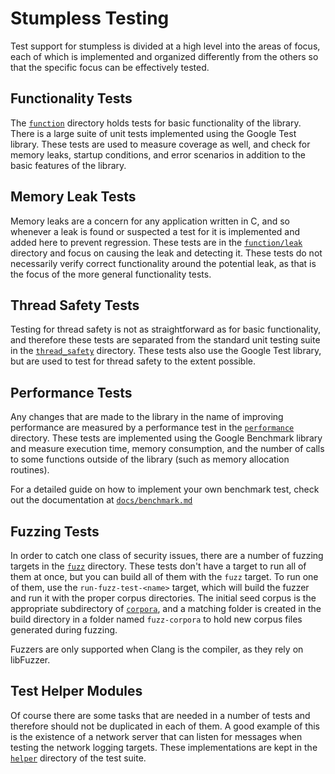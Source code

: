 # Stumpless Testing
Test support for stumpless is divided at a high level into the areas of focus,
each of which is implemented and organized differently from the others so that
the specific focus can be effectively tested.


## Functionality Tests
The [`function`](./function) directory holds tests for basic functionality of
the library. There is a large suite of unit tests implemented using the Google
Test library. These tests are used to measure coverage as well, and check for
memory leaks, startup conditions, and error scenarios in addition to the basic
features of the library.


## Memory Leak Tests
Memory leaks are a concern for any application written in C, and so whenever a
leak is found or suspected a test for it is implemented and added here to
prevent regression. These tests are in the [`function/leak`](./function/leak)
directory and focus on causing the leak and detecting it. These tests do not
necessarily verify correct functionality around the potential leak, as that is
the focus of the more general functionality tests.


## Thread Safety Tests
Testing for thread safety is not as straightforward as for basic functionality,
and therefore these tests are separated from the standard unit testing suite in
the [`thread_safety`](./thread_safety) directory. These tests also use the
Google Test library, but are used to test for thread safety to the extent
possible.


## Performance Tests
Any changes that are made to the library in the name of improving performance
are measured by a performance test in the [`performance`](./performance)
directory. These tests are implemented using the Google Benchmark library and
measure execution time, memory consumption, and the number of calls to some
functions outside of the library (such as memory allocation routines).

For a detailed guide on how to implement your own benchmark test, check out
the documentation at [`docs/benchmark.md`](../docs/benchmark.md)


## Fuzzing Tests
In order to catch one class of security issues, there are a number of fuzzing
targets in the [`fuzz`](./fuzz) directory. These tests don't have a target to
run all of them at once, but you can build all of them with the `fuzz` target.
To run one of them, use the `run-fuzz-test-<name>` target, which will build the
fuzzer and run it with the proper corpus directories. The initial seed corpus is
the appropriate subdirectory of [`corpora`](./corpora), and a matching folder is
created in the build directory in a folder named `fuzz-corpora` to hold new
corpus files generated during fuzzing.

Fuzzers are only supported when Clang is the compiler, as they rely on
libFuzzer.


## Test Helper Modules
Of course there are some tasks that are needed in a number of tests and
therefore should not be duplicated in each of them. A good example of this is
the existence of a network server that can listen for messages when testing
the network logging targets. These implementations are kept in the
[`helper`](./helper) directory of the test suite.

